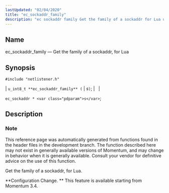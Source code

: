 ```yaml
---
lastUpdated: "02/04/2020"
title: "ec_sockaddr_family"
description: "ec sockaddr family Get the family of a sockaddr for Lua u int 8 t ec sockaddr family s ec sockaddr s This reference page was automatically generated from functions found in the header files in the development branch The function described here may not exist in generally available versions..."
---
```


<a name="apis.ec_sockaddr_family"></a> 
## Name

ec_sockaddr_family — Get the family of a sockaddr, for Lua

## Synopsis

`#include "netlistener.h"`

| `u_int8_t **ec_sockaddr_family** (` | <var class="pdparam">s</var>`)`; |   |

`ec_sockaddr * <var class="pdparam">s</var>`;<a name="idp62108992"></a> 
## Description

### Note

This reference page was automatically generated from functions found in the header files in the development branch. The function described here may not exist in generally available versions of Momentum, and may change in behavior when it is generally available. Consult your vendor for definitive advice on the use of this function.

Get the family of a sockaddr, for Lua.

**Configuration Change. ** This feature is available starting from Momentum 3.4.